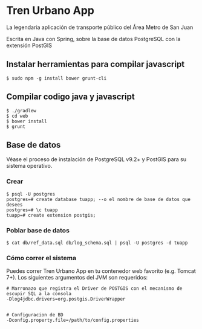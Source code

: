 # Tren Urbano App
La legendaria aplicación de transporte público del Área Metro de San Juan

Escrita en Java con Spring, sobre la base de datos PostgreSQL con la extensión PostGIS

## Instalar herramientas para compilar javascript

    $ sudo npm -g install bower grunt-cli

## Compilar codigo java y javascript

    $ ./gradlew
    $ cd web
    $ bower install
    $ grunt

## Base de datos

Véase el proceso de instalación de PostgreSQL v9.2+ y PostGIS para su sistema operativo.

### Crear

    $ psql -U postgres
    postgres=# create database tuapp; --o el nombre de base de datos que desees
    postgres=# \c tuapp
    tuapp=# create extension postgis;

### Poblar base de datos

    $ cat db/ref_data.sql db/log_schema.sql | psql -U postgres -d tuapp

### Cómo correr el sistema

Puedes correr Tren Urbano App en tu contenedor web favorito (e.g. Tomcat 7+). Los siguientes argumentos del JVM son requeridos:

    # Marronazo que registra el Driver de POSTGIS con el mecanismo de escupir SQL a la consola 
    -Dlog4jdbc.drivers=org.postgis.DriverWrapper 


    # Configuracion de BD
    -Dconfig.property.file=/path/to/config.properties
